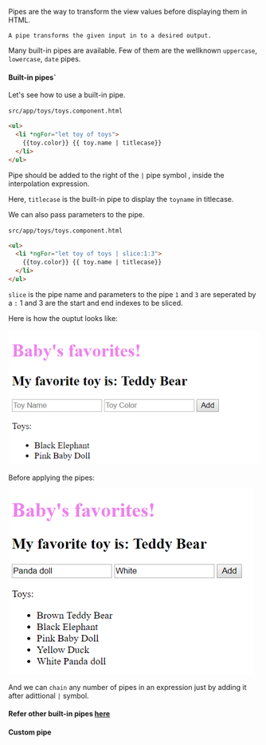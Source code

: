 Pipes are the way to transform the view values before displaying them in HTML.

```
A pipe transforms the given input in to a desired output.
```

Many built-in pipes are available. Few of them are the wellknown `uppercase`, `lowercase`, `date` pipes.


#### Built-in pipes`

Let's see how to use a built-in pipe.


`src/app/toys/toys.component.html`

```html
<ul>
  <li *ngFor="let toy of toys">
    {{toy.color}} {{ toy.name | titlecase}}
  </li>
</ul>
```
Pipe should be added to the right of the `|` pipe symbol , inside the interpolation expression.

Here, `titlecase` is the built-in pipe to display the `toyname` in titlecase.

We can also pass parameters to the pipe.

`src/app/toys/toys.component.html`

```html
<ul>
  <li *ngFor="let toy of toys | slice:1:3">
    {{toy.color}} {{ toy.name | titlecase}}
  </li>
</ul>
```
`slice` is the pipe name and parameters to the pipe `1` and `3` are seperated by a `:`
1 and 3 are the start and end indexes to be sliced.

Here is how the ouptut looks like:

![alt-text](https://github.com/DeepikaRajendran/dev-mom/raw/master/images/pipes.png)

Before applying the pipes:

![alt-text](https://github.com/DeepikaRajendran/dev-mom/raw/master/images/add-Toy.png)

And we can `chain` any number of pipes in an expression just by adding it after adittional `|` symbol.

#### Refer other built-in pipes [here](https://angular.io/api?type=pipe)

#### Custom pipe


